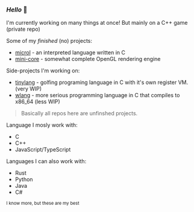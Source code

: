 ### _Hello_ :doughnut:

<!--
**somerandomdev49/somerandomdev49** is a ✨ _special_ ✨ repository because its `README.md` (this file) appears on your GitHub profile.

Here are some ideas to get you started:

- 🔭 I’m currently working on ...
- 🌱 I’m currently learning ...
- 👯 I’m looking to collaborate on ...
- 🤔 I’m looking for help with ...
- 💬 Ask me about ...
- 📫 How to reach me: ...
- 😄 Pronouns: ...
- ⚡ Fun fact: ...
-->

I'm currently working on many things at once!
But mainly on a C++ game (private repo)

Some of my *finished* (no) projects:
* [microl](https://github.com/somerandomdev49/microl) - an interpreted language written in C
* [mini-core](https://github.com/somerandomdev49/mini-core) - somewhat complete OpenGL rendering engine

Side-projects I'm working on:
* [tinylang](https://github.com/somerandomdev49/tinylang) - golfing programing language in C with it's own register VM. (very WIP)
* [wlang](https://github.com/somerandomdev49/wlang) - more serious programming language in C that compiles to x86_64 (less WIP)

> Basically all repos here are unfinshed projects.

Language I mosly work with:
* C
* C++
* JavaScript/TypeScript

Languages I can also work with:
* Rust
* Python
* Java
* C#

 <sub>I know more, but these are my best</sub>

